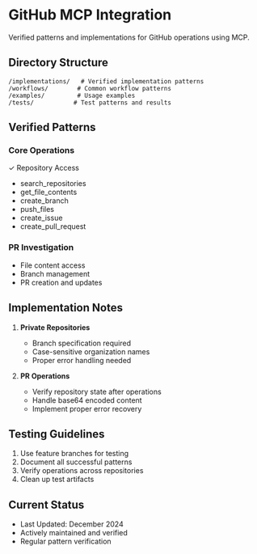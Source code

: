 # GitHub MCP Integration

Verified patterns and implementations for GitHub operations using MCP.

## Directory Structure

```
/implementations/   # Verified implementation patterns
/workflows/        # Common workflow patterns
/examples/         # Usage examples
/tests/           # Test patterns and results
```

## Verified Patterns

### Core Operations
✓ Repository Access
- search_repositories
- get_file_contents
- create_branch
- push_files
- create_issue
- create_pull_request

### PR Investigation
- File content access
- Branch management
- PR creation and updates

## Implementation Notes

1. **Private Repositories**
   - Branch specification required
   - Case-sensitive organization names
   - Proper error handling needed

2. **PR Operations**
   - Verify repository state after operations
   - Handle base64 encoded content
   - Implement proper error recovery

## Testing Guidelines

1. Use feature branches for testing
2. Document all successful patterns
3. Verify operations across repositories
4. Clean up test artifacts

## Current Status

- Last Updated: December 2024
- Actively maintained and verified
- Regular pattern verification
